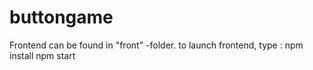 # buttongame

Frontend can be found in "front" -folder.
to launch frontend, type :
npm install
npm start
